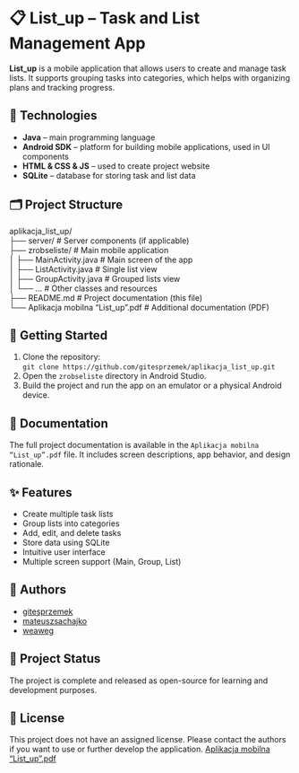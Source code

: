 # 📋 List_up – Task and List Management App
**List_up** is a mobile application that allows users to create and manage task lists. It supports grouping tasks into categories, which helps with organizing plans and tracking progress.
## 🧰 Technologies
- **Java** – main programming language
- **Android SDK** – platform for building mobile applications, used in UI components
- **HTML & CSS & JS** – used to create project website
- **SQLite** – database for storing task and list data
## 🗂️ Project Structure
aplikacja_list_up/  
├── server/                         # Server components (if applicable)  
├── zrobseliste/                    # Main mobile application  
│   ├── MainActivity.java           # Main screen of the app  
│   ├── ListActivity.java           # Single list view  
│   ├── GroupActivity.java          # Grouped lists view  
│   └── ...                         # Other classes and resources  
├── README.md                       # Project documentation (this file)  
└── Aplikacja mobilna “List_up”.pdf # Additional documentation (PDF)
## 🚀 Getting Started
1. Clone the repository:  
   `git clone https://github.com/gitesprzemek/aplikacja_list_up.git`  
2. Open the `zrobseliste` directory in Android Studio.  
3. Build the project and run the app on an emulator or a physical Android device.
## 📄 Documentation
The full project documentation is available in the `Aplikacja mobilna “List_up”.pdf` file. It includes screen descriptions, app behavior, and design rationale.
## ✨ Features
- Create multiple task lists
- Group lists into categories
- Add, edit, and delete tasks
- Store data using SQLite
- Intuitive user interface
- Multiple screen support (Main, Group, List)
## 👥 Authors
- [gitesprzemek](https://github.com/gitesprzemek)
- [mateuszsachajko](https://github.com/mateuszsachajko)
- [weaweg](https://github.com/weaweg)
## 📌 Project Status
The project is complete and released as open-source for learning and development purposes.
## 📜 License
This project does not have an assigned license. Please contact the authors if you want to use or further develop the application.
[Aplikacja mobilna “List_up”.pdf](https://github.com/gitesprzemek/aplikacja_list_up/blob/master/listup_project_website/Dokumentacja_LISTUP.pdf)

